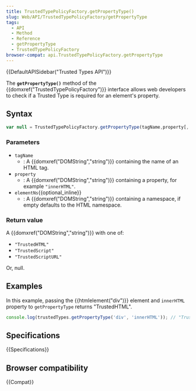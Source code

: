 ```yaml
---
title: TrustedTypePolicyFactory.getPropertyType()
slug: Web/API/TrustedTypePolicyFactory/getPropertyType
tags:
  - API
  - Method
  - Reference
  - getPropertyType
  - TrustedTypePolicyFactory
browser-compat: api.TrustedTypePolicyFactory.getPropertyType
---
```

{{DefaultAPISidebar("Trusted Types API")}}

The **`getPropertyType()`** method of the {{domxref("TrustedTypePolicyFactory")}} interface allows web developers to check if a Trusted Type is required for an element's property.

## Syntax

```js
var null = TrustedTypePolicyFactory.getPropertyType(tagName,property[, elementNS]);
```

### Parameters

- `tagName`
  - : A {{domxref("DOMString","string")}} containing the name of an HTML tag.
- `property`
  - : A {{domxref("DOMString","string")}} containing a property, for example `"innerHTML"`.
- `elementNs`{{optional_inline}}
  - : A {{domxref("DOMString","string")}} containing a namespace, if empty defaults to the HTML namespace.

### Return value

A {{domxref("DOMString","string")}} with one of:

- `"TrustedHTML"`
- `"TrustedScript"`
- `"TrustedScriptURL"`

Or, null.

## Examples

In this example, passing the {{htmlelement("div")}} element and `innerHTML` property to `getPropertyType` returns "TrustedHTML".

```js
console.log(trustedTypes.getPropertyType('div', 'innerHTML')); // "TrustedHTML"
```

## Specifications

{{Specifications}}

## Browser compatibility

{{Compat}}
